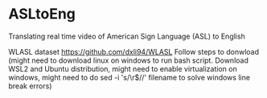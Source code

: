 # ASLtoEng
Translating real time video of American Sign Language (ASL) to English



WLASL dataset
https://github.com/dxli94/WLASL
Follow steps to donwload
(might need to download linux on windows to run bash script. Download WSL2 and Ubuntu distribution, might need to enable virtualization on windows, might need to do sed -i 's/\r$//' filename to solve windows line break errors)
